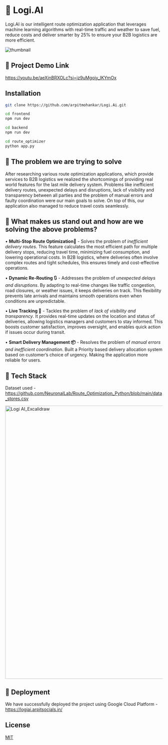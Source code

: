 # 🎯 Logi.AI

Logi.AI is our intelligent route optimization application that leverages machine learning algorithms with real-time traffic and weather to save fuel, 
reduce costs and deliver smarter by 25% to ensure your B2B logistics are more efficient.

![thumbnail](https://github.com/user-attachments/assets/4b006b9a-62b7-48dd-bf0d-05423e563d77)


## 🔗 Project Demo Link
https://youtu.be/aeXinBRXOLc?si=jz9uMgoiy_IKYmOx

## Installation

```bash
git clone https://github.com/arpitmohankar/Logi.Ai.git
```
 
```bash
cd frontend
npm run dev
```

```bash
cd backend
npm run dev
```
```bash
cd route_optimizer
python app.py
```


## 🔗 The problem we are trying to solve 
After researching various route optimization applications, which provide services to B2B logistics we realized the shortcomings of providing real world features for the last mile delivery system. Problems like inefficient delivery routes, unexpected delays and disruptions, lack of visibility and transparency between all parties and the problem of manual errors and faulty coordination were our main goals to solve. On top of this, our application also managed to reduce travel costs seamlessly.

## 🔗 What makes us stand out and how are we solving the above problems?
• **Multi-Stop Route Optimization📍** - Solves the problem of *inefficient delivery routes*. This feature calculates the most efficient path for multiple delivery stops, reducing travel time, minimizing fuel consumption, and lowering operational costs. In B2B logistics, where deliveries often involve complex routes and tight schedules, this ensures timely and cost-effective operations.

•	**Dynamic Re-Routing 🔃** -  Addresses the problem of *unexpected delays and disruptions*. By adapting to real-time changes like traffic congestion, road closures, or weather issues, it keeps deliveries on track. This flexibility prevents late arrivals and maintains smooth operations even when conditions are unpredictable.

•	**Live Tracking 🚚** - Tackles the problem of *lack of visibility and transparency*. It provides real-time updates on the location and status of deliveries, allowing logistics managers and customers to stay informed. This boosts customer satisfaction, improves oversight, and enables quick action if issues occur during transit.

•	**Smart Delivery Management 📦** - Resolves the problem of *manual errors and inefficient coordination*. Built a Priority based delivery allocation system based on customer’s choice of urgency. Making the application more reliable for users.

## 🔗 Tech Stack 
Dataset used - https://github.com/NeuronalLab/Route_Optimization_Python/blob/main/data_stores.csv 

<img width="2187" height="872" alt="Logi AI_Excalidraw" src="https://github.com/user-attachments/assets/757ab59d-2ffe-40a6-9f17-25c94525668a" />

##  🔗 Deployment
We have successfully deployed the project using Google Cloud Platform - https://logiai.arpitsocials.in/ 
## License

[MIT](https://choosealicense.com/licenses/mit/)
